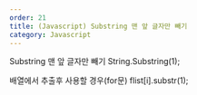 ```yaml
---
order: 21
title: (Javascript) Substring 맨 앞 글자만 빼기
category: Javascript
---
```


Substring 맨 앞 글자만 빼기
String.Substring(1);

배열에서 추출후 사용할 경우(for문)
flist[i].substr(1);
